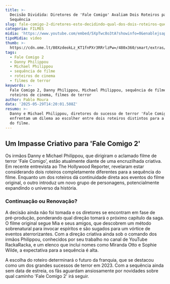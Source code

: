 ```yaml
---
title: >-
  Decisão Dividida: Diretores de 'Fale Comigo' Avaliam Dois Roteiros para
  Sequência
slug: fale-comigo-2-diretores-esto-decidindo-qual-dos-dois-roteiros-querem-seguir
categoria: FILMES
midia: 'https://www.youtube.com/embed/5XpTwc8o3tA?showinfo=0&enablejsapi=1'
tipoMidia: video
thumb: >-
  https://cdn.ome.lt/80XzdeokLz_KT1fnPXr3RRrlzPw=/480x360/smart/extras/conteudos/Captura_de_Tela_2025-05-29_as_10.25.14.png
tags:
  - Fale Comigo 2
  - Danny Philippou
  - Michael Philippou
  - sequência de filme
  - roteiros de cinema
  - filmes de terror
keywords: >-
  Fale Comigo 2, Danny Philippou, Michael Philippou, sequência de filme,
  roteiros de cinema, filmes de terror
author: Pablo Moura
data: '2025-05-29T14:20:01.508Z'
resumo: >-
  Danny e Michael Philippou, diretores do sucesso de terror 'Fale Comigo',
  enfrentam um dilema ao escolher entre dois roteiros distintos para a sequência
  do filme.
---
```


## Um Impasse Criativo para 'Fale Comigo 2'

Os irmãos Danny e Michael Philippou, que dirigiram o aclamado filme de terror 'Fale Comigo', estão atualmente diante de uma encruzilhada criativa. Em recente entrevista ao The Hollywood Reporter, revelaram estar considerando dois roteiros completamente diferentes para a sequência do filme. Enquanto um dos roteiros dá continuidade direta aos eventos do filme original, o outro introduz um novo grupo de personagens, potencialmente expandindo o universo da história.

### Continuação ou Renovação?

A decisão ainda não foi tomada e os diretores se encontram em fase de pré-produção, ponderando qual direção tomará o próximo capítulo da saga. O filme original segue Mia e seus amigos, que descobrem um método sobrenatural para invocar espíritos e são sugados para um vórtice de eventos aterrorizantes. Com a direção criativa ainda sob o comando dos irmãos Philippou, conhecidos por seu trabalho no canal de YouTube RackaRacka, e um elenco que inclui nomes como Miranda Otto e Sophie Wilde, a expectativa para a sequência é alta.

A escolha do roteiro determinará o futuro da franquia, que se destacou como um dos grandes sucessos de terror em 2023. Com a sequência ainda sem data de estreia, os fãs aguardam ansiosamente por novidades sobre qual caminho 'Fale Comigo 2' irá seguir.
